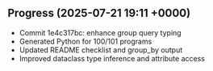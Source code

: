 ## Progress (2025-07-21 19:11 +0000)
- Commit 1e4c317bc: enhance group query typing
- Generated Python for 100/101 programs
- Updated README checklist and group_by output
- Improved dataclass type inference and attribute access

